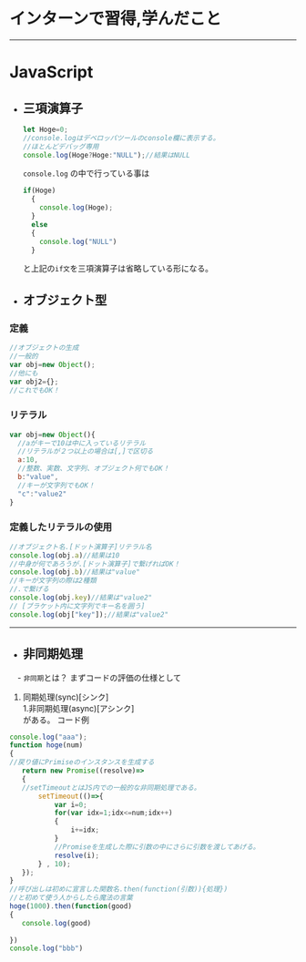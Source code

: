 # インターンで習得,学んだこと
---
# JavaScript  
- ## 三項演算子
  ```js
  let Hoge=0;
  //console.logはデベロッパツールのconsole欄に表示する。
  //ほとんどデバッグ専用
  console.log(Hoge?Hoge:"NULL");//結果はNULL
  ```
  `console.log` の中で行っている事は
  ```js
  if(Hoge)
    {
      console.log(Hoge);
    }
    else
    {
      console.log("NULL")
    }
  ```
  と上記の`if文`を三項演算子は省略している形になる。
  
- ## オブジェクト型
### 定義
```js
//オブジェクトの生成
//一般的
var obj=new Object();
//他にも
var obj2={};
//これでもOK！
```
### リテラル
```js
var obj=new Object(){
  //aがキーで10は中に入っているリテラル
  //リテラルが２つ以上の場合は[,]で区切る
  a:10,
  //整数、実数、文字列、オブジェクト何でもOK！
  b:"value",
  //キーが文字列でもOK！
  "c":"value2"
}
```
### 定義したリテラルの使用
```js
//オブジェクト名.[ドット演算子]リテラル名
console.log(obj.a)//結果は10
//中身が何であろうが.[ドット演算子]で繋げればOK！
console.log(obj.b)//結果は"value"
//キーが文字列の際は2種類
//.で繋げる
console.log(obj.key)//結果は"value2"
// [ブラケット内に文字列でキー名を囲う]
console.log(obj["key"]);//結果は"value2"
```
---
 - ## 非同期処理
 　- `非同期`とは？
  まずコードの評価の仕様として
   1. 同期処理(sync)[シンク]  
   1.非同期処理(async)[アシンク]  
 がある。
 コード例
 ```js
 console.log("aaa");
function hoge(num)
{
//戻り値にPrimiseのインスタンスを生成する
    return new Promise((resolve)=>
    {
    //setTimeoutとはJS内での一般的な非同期処理である。
        setTimeout(()=>{
            var i=0;
            for(var idx=1;idx<=num;idx++)
            {
                i+=idx;
            }
            //Promiseを生成した際に引数の中にさらに引数を渡してあげる。
            resolve(i);
        } , 10);
    });
}
//呼び出しは初めに宣言した関数名.then(function(引数)){処理})
//と初めて使う人からしたら魔法の言葉
hoge(1000).then(function(good)
{
    console.log(good)
    
})
console.log("bbb")
 ```
 
